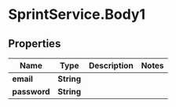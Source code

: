 # SprintService.Body1

## Properties
Name | Type | Description | Notes
------------ | ------------- | ------------- | -------------
**email** | **String** |  | 
**password** | **String** |  | 
